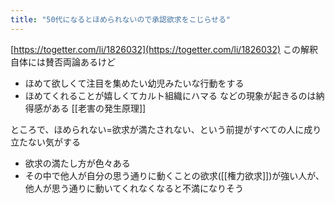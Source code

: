 ```yaml
---
title: "50代になるとほめられないので承認欲求をこじらせる"
---
```


[https://togetter.com/li/1826032](https://togetter.com/li/1826032)
この解釈自体には賛否両論あるけど
- ほめて欲しくて注目を集めたい幼児みたいな行動をする
- ほめてくれることが嬉しくてカルト組織にハマる
などの現象が起きるのは納得感がある
[[老害の発生原理]]

ところで、ほめられない=欲求が満たされない、という前提がすべての人に成り立たない気がする
- 欲求の満たし方が色々ある
- その中で他人が自分の思う通りに動くことの欲求([[権力欲求]])が強い人が、他人が思う通りに動いてくれなくなると不満になりそう
